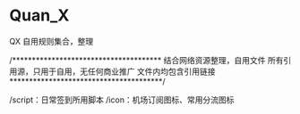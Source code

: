 # Quan_X
QX 自用规则集合，整理



/**************************************
结合网络资源整理，自用文件
所有引用源，只用于自用，无任何商业推广
文件内均包含引用链接
***************************************/

/script：日常签到所用脚本
/icon：机场订阅图标、常用分流图标
